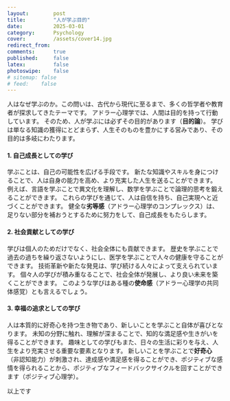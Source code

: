 ```yaml
---
layout:        post
title:         "人が学ぶ目的"
date:          2025-03-01
category:      Psychology
cover:         /assets/cover14.jpg
redirect_from:
comments:      true
published:     false
latex:         false
photoswipe:    false
# sitemap: false
# feed:    false
---
```


人はなぜ学ぶのか。この問いは、古代から現代に至るまで、多くの哲学者や教育者が探求してきたテーマです。
アドラー心理学では、人間は目的を持って行動しています。
そのため、人が学ぶには必ずその目的があります（**目的論**）。
学びは単なる知識の獲得にとどまらず、人生そのものを豊かにする営みであり、その目的は多岐にわたります。

#### 1. 自己成長としての学び
学ぶことは、自己の可能性を広げる手段です。
新たな知識やスキルを身につけることで、人は自身の能力を高め、より充実した人生を送ることができます。
例えば、言語を学ぶことで異文化を理解し、数学を学ぶことで論理的思考を鍛えることができます。
これらの学びを通じて、人は自信を持ち、自己実現へと近づくことができます。
健全な**劣等感**（アドラー心理学のコンプレックス）は、足りない部分を補おうとするために努力をして、自己成長をもたらします。

#### 2. 社会貢献としての学び
学びは個人のためだけでなく、社会全体にも貢献できます。
歴史を学ぶことで過去の過ちを繰り返さないようにし、医学を学ぶことで人々の健康を守ることができます。
技術革新や新たな発見は、学び続ける人々によって支えられています。
個々人の学びが積み重なることで、社会全体が発展し、より良い未来を築くことができます。
このような学びはある種の**使命感**（アドラー心理学の共同体感覚）とも言えるでしょう。

#### 3. 幸福の追求としての学び
人は本質的に好奇心を持つ生き物であり、新しいことを学ぶこと自体が喜びとなります。
未知の分野に触れ、理解が深まることで、知的な満足感や生きがいを得ることができます。
趣味としての学びもまた、日々の生活に彩りを与え、人生をより充実させる重要な要素となります。
新しいことを学ぶことで**好奇心**（非認知能力）が刺激され、達成感や満足感を得ることができ、ポジティブな感情を得られることから、ポジティブなフィードバックサイクルを回すことができます（ポジティブ心理学）。

以上です

